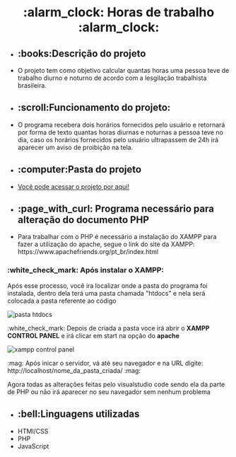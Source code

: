 <h1 align="center">:alarm_clock: Horas de trabalho :alarm_clock:</h1>

* <h2>:books:Descrição do projeto</h2>
* <p> O projeto tem como objetivo calcular quantas horas uma pessoa teve de trabalho diurno e noturno de acordo com a lesgilação trabalhista brasileira.</p>

* <h2>:scroll:Funcionamento do projeto:</h2>
* <p>O programa recebera dois horários fornecidos pelo usuário e retornará por forma de texto quantas horas diurnas e noturnas a pessoa teve no dia, caso os horários fornecidos pelo usuário ultrapassem de 24h irá aparecer um aviso de proibição na tela. </p>

* <h2>:computer:Pasta do projeto</h2>
- [Você pode acessar o projeto por aqui!](https://github.com/rodrigovaleferreira/Horas_de_trabalho.git)

* <h2>:page_with_curl: Programa necessário para alteração do documento PHP</h2>
* <p>Para trabalhar com o PHP é necessário a instalação do XAMPP para fazer a utilização do apache,  segue o link do site da XAMPP: https://www.apachefriends.org/pt_br/index.html</p>

<h3>:white_check_mark: Após instalar o XAMPP:</h3>
<p> Após esse processo, você ira localizar onde a pasta do programa foi instalada, dentro dela terá uma pasta chamada "htdocs" e nela será colocada a pasta referente ao código</p>

![pasta htdocs](http://wpsemcodigo.com.br/wp-content/uploads/2019/09/23-pasta-xampp-htdocs.png)

<p>:white_check_mark: Depois de criada a pasta voce irá abrir o <b>XAMPP CONTROL PANEL</b> e irá clicar em start na opção do <b>apache</b> </p>

![xampp control panel](https://i.stack.imgur.com/z95JC.png)

<p> :mag: Após inicar o servidor, vá até seu navegador e na URL digite: http://localhost/nome_da_pasta_criada/ :mag:</p>
<p>Agora todas as alterações feitas pelo visualstudio code sendo ela da parte de PHP ou não irá aparecer no seu navegador sem nenhum problema</p>


* <h2>:bell:Linguagens utilizadas</h2>
- HTMl/CSS
- PHP
- JavaScript
